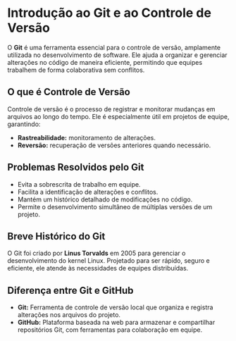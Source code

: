 # Introdução ao Git e ao Controle de Versão

O **Git** é uma ferramenta essencial para o controle de versão, amplamente utilizada no desenvolvimento de software. Ele ajuda a organizar e gerenciar alterações no código de maneira eficiente, permitindo que equipes trabalhem de forma colaborativa sem conflitos.

## O que é Controle de Versão
Controle de versão é o processo de registrar e monitorar mudanças em arquivos ao longo do tempo. Ele é especialmente útil em projetos de equipe, garantindo:
- **Rastreabilidade:** monitoramento de alterações.
- **Reversão:** recuperação de versões anteriores quando necessário.

## Problemas Resolvidos pelo Git
- Evita a sobrescrita de trabalho em equipe.
- Facilita a identificação de alterações e conflitos.
- Mantém um histórico detalhado de modificações no código.
- Permite o desenvolvimento simultâneo de múltiplas versões de um projeto.

## Breve Histórico do Git
O Git foi criado por **Linus Torvalds** em 2005 para gerenciar o desenvolvimento do kernel Linux. Projetado para ser rápido, seguro e eficiente, ele atende às necessidades de equipes distribuídas.

## Diferença entre Git e GitHub
- **Git:** Ferramenta de controle de versão local que organiza e registra alterações nos arquivos do projeto.
- **GitHub:** Plataforma baseada na web para armazenar e compartilhar repositórios Git, com ferramentas para colaboração em equipe.